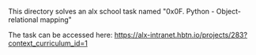 This directory solves an alx school task named "0x0F. Python - Object-relational mapping"

The task can be accessed here: https://alx-intranet.hbtn.io/projects/283?context_curriculum_id=1